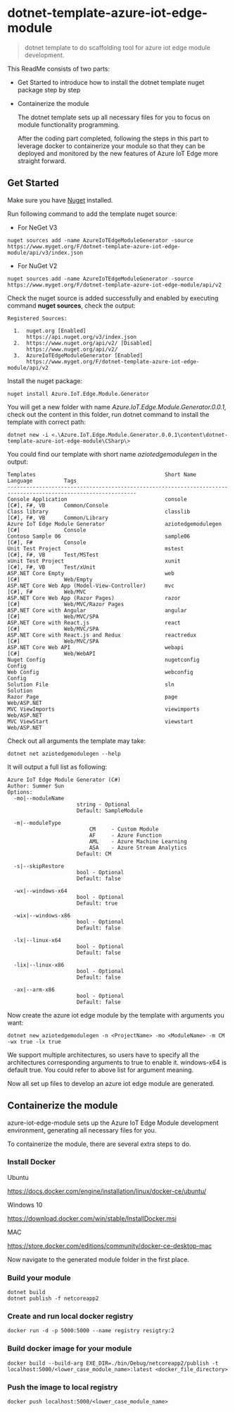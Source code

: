 # dotnet-template-azure-iot-edge-module
> dotnet template to do scaffolding tool for azure iot edge module development.

This ReadMe consists of two parts:
- Get Started to introduce how to install the dotnet template nuget package step by step
- Containerize the module

  The dotnet template sets up all necessary files for you to focus on module functionality programming.

  After the coding part completed, following the steps in this part to leverage docker to containerize your module so that they can be deployed and monitored by the new features of Azure IoT Edge more straight forward.

## Get Started

Make sure you have [Nuget](https://www.nuget.org/) installed.

Run following command to add the template nuget source:

- For NeGet V3
```
nuget sources add -name AzureIoTEdgeModuleGenerator -source https://www.myget.org/F/dotnet-template-azure-iot-edge-module/api/v3/index.json
```

- For NuGet V2

```
nuget sources add -name AzureIoTEdgeModuleGenerator -source https://www.myget.org/F/dotnet-template-azure-iot-edge-module/api/v2
```

Check the nuget source is added successfully and enabled by executing command **nuget sources**, check the output:

```
Registered Sources:

  1.  nuget.org [Enabled]
      https://api.nuget.org/v3/index.json
  2.  https://www.nuget.org/api/v2/ [Disabled]
      https://www.nuget.org/api/v2/
  3.  AzureIoTEdgeModuleGenerator [Enabled]
      https://www.myget.org/F/dotnet-template-azure-iot-edge-module/api/v2
```

Install the nuget package:
```
nuget install Azure.IoT.Edge.Module.Generator
```
You will get a new folder with name *Azure.IoT.Edge.Module.Generator.0.0.1*, check out the content in this folder, run dotnet command to install the template with correct path:

```
dotnet new -i <.\Azure.IoT.Edge.Module.Generator.0.0.1\content\dotnet-template-azure-iot-edge-module\CSharp\>
```
You could find our template with short name *aziotedgemodulegen* in the output:

```
Templates                                         Short Name              Language          Tags
---------------------------------------------------------------------------------------------------------------
Console Application                               console                 [C#], F#, VB      Common/Console
Class library                                     classlib                [C#], F#, VB      Common/Library
Azure IoT Edge Module Generator                   aziotedgemodulegen      [C#]              Console
Contoso Sample 06                                 sample06                [C#], F#          Console
Unit Test Project                                 mstest                  [C#], F#, VB      Test/MSTest
xUnit Test Project                                xunit                   [C#], F#, VB      Test/xUnit
ASP.NET Core Empty                                web                     [C#]              Web/Empty
ASP.NET Core Web App (Model-View-Controller)      mvc                     [C#], F#          Web/MVC
ASP.NET Core Web App (Razor Pages)                razor                   [C#]              Web/MVC/Razor Pages
ASP.NET Core with Angular                         angular                 [C#]              Web/MVC/SPA
ASP.NET Core with React.js                        react                   [C#]              Web/MVC/SPA
ASP.NET Core with React.js and Redux              reactredux              [C#]              Web/MVC/SPA
ASP.NET Core Web API                              webapi                  [C#]              Web/WebAPI
Nuget Config                                      nugetconfig                               Config
Web Config                                        webconfig                                 Config
Solution File                                     sln                                       Solution
Razor Page                                        page                                      Web/ASP.NET
MVC ViewImports                                   viewimports                               Web/ASP.NET
MVC ViewStart                                     viewstart                                 Web/ASP.NET
```

Check out all arguments the template may take:
```
dotnet net aziotedgemodulegen --help
```

It will output a full list as following:

```
Azure IoT Edge Module Generator (C#)
Author: Summer Sun
Options:
  -mo|--moduleName
                      string - Optional
                      Default: SampleModule

  -m|--moduleType
                          CM     - Custom Module
                          AF     - Azure Function
                          AML    - Azure Machine Learning
                          ASA    - Azure Stream Analytics
                      Default: CM

  -s|--skipRestore
                      bool - Optional
                      Default: false

  -wx|--windows-x64
                      bool - Optional
                      Default: true

  -wix|--windows-x86
                      bool - Optional
                      Default: false

  -lx|--linux-x64
                      bool - Optional
                      Default: false

  -lix|--linux-x86
                      bool - Optional
                      Default: false

  -ax|--arm-x86
                      bool - Optional
                      Default: false
```

Now create the azure iot edge module by the template with arguments you want:

```
dotnet new aziotedgemodulegen -n <ProjectName> -mo <ModuleName> -m CM -wx true -lx true
```
We support multiple architectures, so users have to specify all the architectures corresponding arguments to true to enable it. windows-x64 is default true.
You could refer to above list for argument meaning.

Now all set up files to develop an azure iot edge module are generated.

## Containerize the module

azure-iot-edge-module sets up the Azure IoT Edge Module development environment, generating all necessary files for you.

To containerize the module, there are several extra steps to do.

### Install Docker 
Ubuntu

https://docs.docker.com/engine/installation/linux/docker-ce/ubuntu/

Windows 10

https://download.docker.com/win/stable/InstallDocker.msi

MAC

https://store.docker.com/editions/community/docker-ce-desktop-mac

Now navigate to the generated module folder in the first place.

### Build your module
```
dotnet build
dotnet publish -f netcoreapp2
```
### Create and run local docker registry
```
docker run -d -p 5000:5000 --name registry resigtry:2
```
### Build docker image for your module
```
docker build --build-arg EXE_DIR=./bin/Debug/netcoreapp2/publish -t localhost:5000/<lower_case_module_name>:latest <docker_file_directory>
```
### Push the image to local registry
```
docker push localhost:5000/<lower_case_module_name>
```
